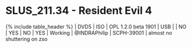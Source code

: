 # SLUS_211.34 - Resident Evil 4

{% include table_header %}
| DVD5 | ISO | OPL 1.2.0 beta 1901 | USB |  | NO | YES | NO | YES | Working | @INDRAPhilip | SCPH-39001 | almost no shuttering on zso 
